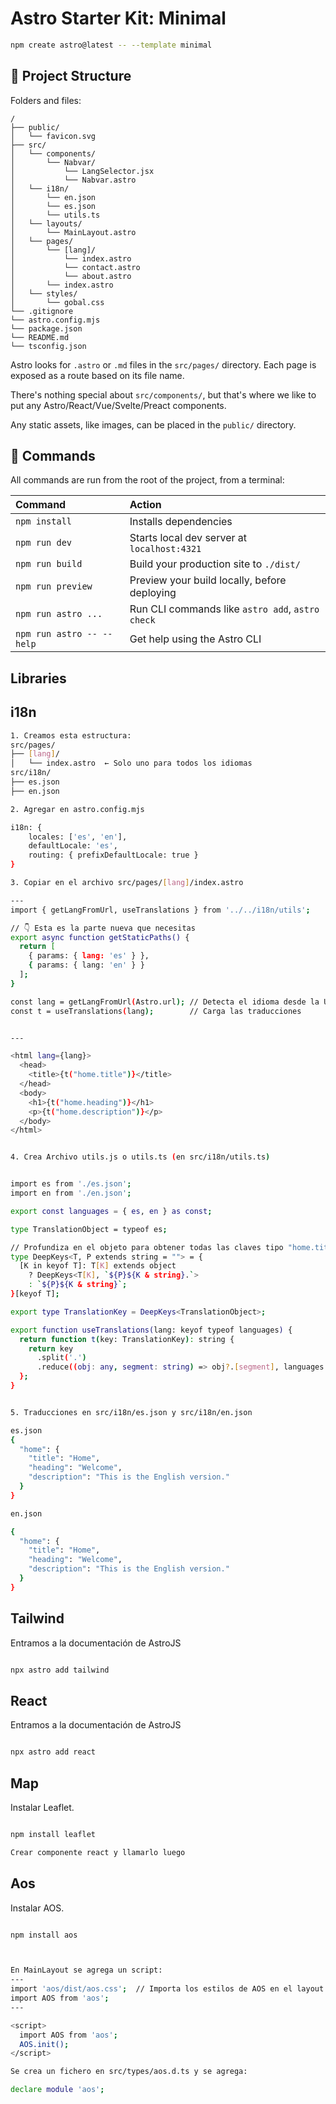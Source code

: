 # Astro Starter Kit: Minimal

```sh
npm create astro@latest -- --template minimal
```


## 🚀 Project Structure

Folders and files:

```text
/
├── public/
│   └── favicon.svg
├── src/
│   └── components/
│       └── Nabvar/
│           └── LangSelector.jsx
│           └── Nabvar.astro
│   └── i18n/
│       └── en.json
│       └── es.json
│       └── utils.ts
│   └── layouts/
│       └── MainLayout.astro
│   └── pages/
│       └── [lang]/
│           └── index.astro
│           └── contact.astro
│           └── about.astro
│       └── index.astro
│   └── styles/
│       └── gobal.css
└── .gitignore
└── astro.config.mjs
└── package.json
└── README.md
└── tsconfig.json
```

Astro looks for `.astro` or `.md` files in the `src/pages/` directory. Each page is exposed as a route based on its file name.

There's nothing special about `src/components/`, but that's where we like to put any Astro/React/Vue/Svelte/Preact components.

Any static assets, like images, can be placed in the `public/` directory.

## 🧞 Commands

All commands are run from the root of the project, from a terminal:

| Command                   | Action                                           |
| :------------------------ | :----------------------------------------------- |
| `npm install`             | Installs dependencies                            |
| `npm run dev`             | Starts local dev server at `localhost:4321`      |
| `npm run build`           | Build your production site to `./dist/`          |
| `npm run preview`         | Preview your build locally, before deploying     |
| `npm run astro ...`       | Run CLI commands like `astro add`, `astro check` |
| `npm run astro -- --help` | Get help using the Astro CLI                     |

## Libraries

## i18n

```sh
1. Creamos esta estructura:
src/pages/
├── [lang]/
│   └── index.astro  ← Solo uno para todos los idiomas
src/i18n/
├── es.json
├── en.json

2. Agregar en astro.config.mjs

i18n: {
    locales: ['es', 'en'],
    defaultLocale: 'es',
    routing: { prefixDefaultLocale: true }
}

3. Copiar en el archivo src/pages/[lang]/index.astro

---
import { getLangFromUrl, useTranslations } from '../../i18n/utils';

// 👇 Esta es la parte nueva que necesitas
export async function getStaticPaths() {
  return [
    { params: { lang: 'es' } },
    { params: { lang: 'en' } }
  ];
}

const lang = getLangFromUrl(Astro.url); // Detecta el idioma desde la URL
const t = useTranslations(lang);        // Carga las traducciones


---

<html lang={lang}>
  <head>
    <title>{t("home.title")}</title>
  </head>
  <body>
    <h1>{t("home.heading")}</h1>
    <p>{t("home.description")}</p>
  </body>
</html>


4. Crea Archivo utils.js o utils.ts (en src/i18n/utils.ts)


import es from './es.json';
import en from './en.json';

export const languages = { es, en } as const;

type TranslationObject = typeof es;

// Profundiza en el objeto para obtener todas las claves tipo "home.title"
type DeepKeys<T, P extends string = ""> = {
  [K in keyof T]: T[K] extends object
    ? DeepKeys<T[K], `${P}${K & string}.`>
    : `${P}${K & string}`;
}[keyof T];

export type TranslationKey = DeepKeys<TranslationObject>;

export function useTranslations(lang: keyof typeof languages) {
  return function t(key: TranslationKey): string {
    return key
      .split('.')
      .reduce((obj: any, segment: string) => obj?.[segment], languages[lang]) || key;
  };
}


5. Traducciones en src/i18n/es.json y src/i18n/en.json

es.json
{
  "home": {
    "title": "Home",
    "heading": "Welcome",
    "description": "This is the English version."
  }
}

en.json

{
  "home": {
    "title": "Home",
    "heading": "Welcome",
    "description": "This is the English version."
  }
}


```






## Tailwind

Entramos a la documentación de AstroJS

```sh

npx astro add tailwind


```



## React

Entramos a la documentación de AstroJS

```sh

npx astro add react


```



## Map 

Instalar Leaflet.

```sh

npm install leaflet

Crear componente react y llamarlo luego


```

## Aos

Instalar AOS.

```sh

npm install aos



En MainLayout se agrega un script: 
---
import 'aos/dist/aos.css';  // Importa los estilos de AOS en el layout global
import AOS from 'aos';
---

<script>
  import AOS from 'aos';
  AOS.init();
</script>

Se crea un fichero en src/types/aos.d.ts y se agrega:

declare module 'aos';


```

